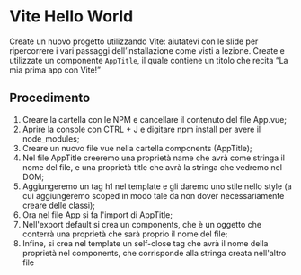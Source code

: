 Vite Hello World
===
Create un nuovo progetto utilizzando Vite: aiutatevi con le slide per ripercorrere i vari passaggi dell’installazione come visti a lezione.
Create e utilizzate un componente `AppTitle`, il quale contiene un titolo che recita “La mia prima app con Vite!”

## Procedimento
1. Creare la cartella con le NPM e cancellare il contenuto del file App.vue;
2. Aprire la console con CTRL + J e digitare npm install per avere il node_modules;
3. Creare un nuovo file vue nella cartella components (AppTitle);
4. Nel file AppTitle creeremo una proprietà name che avrà come stringa il nome del file, e una proprietà title che avrà la stringa che vedremo nel DOM;
5. Aggiungeremo un tag h1 nel template e gli daremo uno stile nello style (a cui aggiungeremo scoped in modo tale da non dover necessariamente creare delle classi);
6. Ora nel file App si fa l'import di AppTitle;
7. Nell'export default si crea un components, che è un oggetto che conterrà una proprietà che sarà proprio il nome del file;
8. Infine, si crea nel template un self-close tag che avrà il nome della proprietà nel components, che corrisponde alla stringa creata nell'altro file